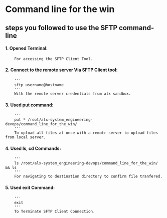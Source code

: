 
# Command line for the win

## steps you followed to use the SFTP command-line

#### 1. Opened Terminal:
        For accessing the SFTP Client Tool.
   
#### 2. Connect to the remote server Via SFTP Client tool:
        '''
        sftp username@hostname
        '''
        With the remote server credentials from alx sandbox.

#### 3. Used put command: 
        '''
        put * /root/alx-system_engineering-devops/command_line_for_the_win/
        '''
        To upload all files at once with a remotr server to upload files from local server.

#### 4. Used ls, cd Commands: 
        '''
        ls /root/alx-system_engineering-devops/command_line_for_the_win/ && ls
        '''
        For navigating to destination directory to confirm file tranfered.
#### 5. Used exit Command:
        '''
        exit
        '''
        To Terminate SFTP Client Connection.

